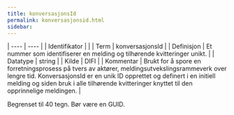 ```yaml
---
title: konversasjonsId
permalink: konversasjonsid.html
sidebar:
---
```


| ---- | ---- |
| Identifikator |  |
| Term | konversasjonsId |
| Definisjon | Et nummer som identifiserer en melding og tilhørende kvitteringer unikt. |
| Datatype | string |
| Kilde | DIFI |
| Kommentar | Brukt for å spore en forretningsprosess på tvers av aktører, meldingsutvekslingsrammeverk over lengre tid. KonversasjonsId er en unik ID opprettet og definert i en initiell melding og siden bruk i alle tilhørende kvitteringer knyttet til den opprinnelige meldingen. | 

Begrenset til 40 tegn. Bør være en GUID.
